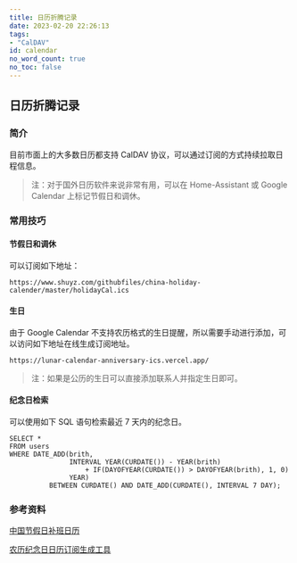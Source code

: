 ```yaml
---
title: 日历折腾记录
date: 2023-02-20 22:26:13
tags:
- "CalDAV"
id: calendar
no_word_count: true
no_toc: false
---
```


## 日历折腾记录

### 简介

目前市面上的大多数日历都支持 CalDAV 协议，可以通过订阅的方式持续拉取日程信息。

> 注：对于国外日历软件来说非常有用，可以在 Home-Assistant 或 Google Calendar 上标记节假日和调休。

### 常用技巧

#### 节假日和调休

可以订阅如下地址：

```text
https://www.shuyz.com/githubfiles/china-holiday-calender/master/holidayCal.ics
```

#### 生日

由于 Google Calendar 不支持农历格式的生日提醒，所以需要手动进行添加，可以访问如下地址在线生成订阅地址。

```
https://lunar-calendar-anniversary-ics.vercel.app/
```

> 注：如果是公历的生日可以直接添加联系人并指定生日即可。

#### 纪念日检索

可以使用如下 SQL 语句检索最近 7 天内的纪念日。

```mysql
SELECT *
FROM users
WHERE DATE_ADD(brith,
               INTERVAL YEAR(CURDATE()) - YEAR(brith)
                   + IF(DAYOFYEAR(CURDATE()) > DAYOFYEAR(brith), 1, 0)
               YEAR)
          BETWEEN CURDATE() AND DATE_ADD(CURDATE(), INTERVAL 7 DAY);
```

### 参考资料

[中国节假日补班日历](https://github.com/lanceliao/china-holiday-calender)

[农历纪念日日历订阅生成工具](https://github.com/baranwang/lunar-calendar-anniversary-ics)
